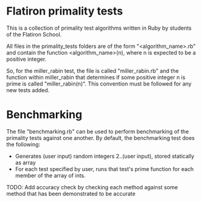 # Flatiron primality tests

This is a collection of primality test algorithms written in Ruby by students of the Flatiron School.

All files in the primality_tests folders are of the form "<algorithm_name>.rb" and contain the function <algorithm_name>(n), where n is expected to be a positive integer.

So, for the miller_rabin test, the file is called "miller_rabin.rb" and the function within miller_rabin that determines if some positive integer n is prime is called "miller_rabin(n)". This convention must be followed for any new tests added.

# Benchmarking

The file "benchmarking.rb" can be used to perform benchmarking of the primality tests against one another. By default, the benchmarking test does the following:

- Generates (user input) random integers 2..(user input), stored statically as array
- For each test specified by user, runs that test's prime function for each member of the array of ints.

TODO: Add accuracy check by checking each method against some method that has been demonstrated to be accurate